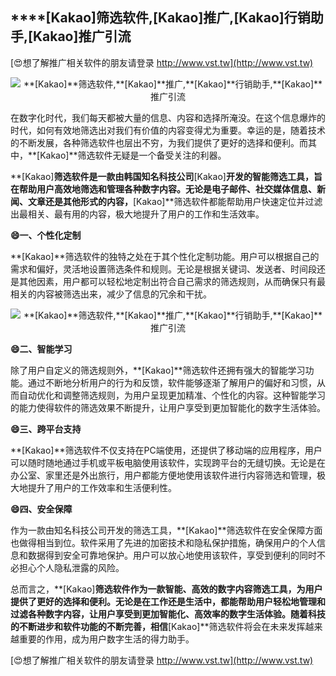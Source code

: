 ## ****[Kakao]**筛选软件,**[Kakao]**推广,**[Kakao]**行销助手,**[Kakao]**推广引流**

[😍想了解推广相关软件的朋友请登录 http://www.vst.tw](http://www.vst.tw)

 <center><img src="https://vst.tw/MP4/tuiguang/png/8.png" alt="**[Kakao]**筛选软件,**[Kakao]**推广,**[Kakao]**行销助手,**[Kakao]**推广引流"></center>

在数字化时代，我们每天都被大量的信息、内容和选择所淹没。在这个信息爆炸的时代，如何有效地筛选出对我们有价值的内容变得尤为重要。幸运的是，随着技术的不断发展，各种筛选软件也层出不穷，为我们提供了更好的选择和便利。而其中，**[Kakao]**筛选软件无疑是一个备受关注的利器。

**[Kakao]**筛选软件是一款由韩国知名科技公司**[Kakao]**开发的智能筛选工具，旨在帮助用户高效地筛选和管理各种数字内容。无论是电子邮件、社交媒体信息、新闻、文章还是其他形式的内容，**[Kakao]**筛选软件都能帮助用户快速定位并过滤出最相关、最有用的内容，极大地提升了用户的工作和生活效率。

**😄一、个性化定制**

**[Kakao]**筛选软件的独特之处在于其个性化定制功能。用户可以根据自己的需求和偏好，灵活地设置筛选条件和规则。无论是根据关键词、发送者、时间段还是其他因素，用户都可以轻松地定制出符合自己需求的筛选规则，从而确保只有最相关的内容被筛选出来，减少了信息的冗余和干扰。

 <center><img src="https://vst.tw/MP4/tuiguang/png/3.png" alt="**[Kakao]**筛选软件,**[Kakao]**推广,**[Kakao]**行销助手,**[Kakao]**推广引流"></center>

**😄二、智能学习**

除了用户自定义的筛选规则外，**[Kakao]**筛选软件还拥有强大的智能学习功能。通过不断地分析用户的行为和反馈，软件能够逐渐了解用户的偏好和习惯，从而自动优化和调整筛选规则，为用户呈现更加精准、个性化的内容。这种智能学习的能力使得软件的筛选效果不断提升，让用户享受到更加智能化的数字生活体验。

**😄三、跨平台支持**

**[Kakao]**筛选软件不仅支持在PC端使用，还提供了移动端的应用程序，用户可以随时随地通过手机或平板电脑使用该软件，实现跨平台的无缝切换。无论是在办公室、家里还是外出旅行，用户都能方便地使用该软件进行内容筛选和管理，极大地提升了用户的工作效率和生活便利性。

**😄四、安全保障**

作为一款由知名科技公司开发的筛选工具，**[Kakao]**筛选软件在安全保障方面也做得相当到位。软件采用了先进的加密技术和隐私保护措施，确保用户的个人信息和数据得到安全可靠地保护。用户可以放心地使用该软件，享受到便利的同时不必担心个人隐私泄露的风险。

总而言之，**[Kakao]**筛选软件作为一款智能、高效的数字内容筛选工具，为用户提供了更好的选择和便利。无论是在工作还是生活中，都能帮助用户轻松地管理和过滤各种数字内容，让用户享受到更加智能化、高效率的数字生活体验。随着科技的不断进步和软件功能的不断完善，相信**[Kakao]**筛选软件将会在未来发挥越来越重要的作用，成为用户数字生活的得力助手。

[😍想了解推广相关软件的朋友请登录 http://www.vst.tw](http://www.vst.tw)



